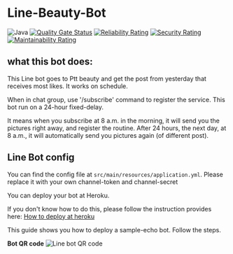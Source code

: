 # Line-Beauty-Bot

![Java](https://img.shields.io/badge/Java-17-ff696c)
[![Quality Gate Status](https://sonarcloud.io/api/project_badges/measure?project=derrykid_Line-Beauty-Bot&metric=alert_status)](https://sonarcloud.io/summary/new_code?id=derrykid_Line-Beauty-Bot)
[![Reliability Rating](https://sonarcloud.io/api/project_badges/measure?project=derrykid_Line-Beauty-Bot&metric=reliability_rating)](https://sonarcloud.io/summary/new_code?id=derrykid_Line-Beauty-Bot) 
[![Security Rating](https://sonarcloud.io/api/project_badges/measure?project=derrykid_Line-Beauty-Bot&metric=security_rating)](https://sonarcloud.io/summary/new_code?id=derrykid_Line-Beauty-Bot)
[![Maintainability Rating](https://sonarcloud.io/api/project_badges/measure?project=derrykid_Line-Beauty-Bot&metric=sqale_rating)](https://sonarcloud.io/summary/new_code?id=derrykid_Line-Beauty-Bot)

## what this bot does:
This Line bot goes to Ptt beauty and get the post from yesterday that receives most likes. It works on schedule.

When in chat group, use '/subscribe' command to register the service. This bot run on a 24-hour fixed-delay.

It means when you subscribe at 8 a.m. in the morning, it will send you the pictures right away, and register the routine.
After 24 hours, the next day, at 8 a.m., it will automatically send you pictures again (of different post).

## Line Bot config
You can find the config file at `src/main/resources/application.yml`. Please replace it with your own channel-token and channel-secret

You can deploy your bot at Heroku.

If you don't know how to do this, please follow the instruction provides here: [How to deploy at heroku](https://github.com/line/line-bot-sdk-java/tree/master/sample-spring-boot-echo) 

This guide shows you how to deploy a sample-echo bot. Follow the steps.

**Bot QR code** 
![Line bot QR code](https://qr-official.line.me/sid/L/459sczab.png) 
